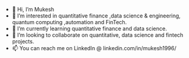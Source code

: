 - 👋 Hi, I’m Mukesh 
- 👀 I’m interested in quantitative finance ,data science & engineering, quantum computing ,automation and FinTech.
- 🌱 I’m currently learning quantitative finance and data science.
- 💞️ I’m looking to collaborate on quantitative, data science and fintech projects. 
- 📫 You can reach me on LinkedIn @ linkedin.com/in/mukesh1996/

<!---
mukeshcodeshere/mukeshcodeshere is a ✨ special ✨ repository because its `README.md` (this file) appears on your GitHub profile.
You can click the Preview link to take a look at your changes.
--->
